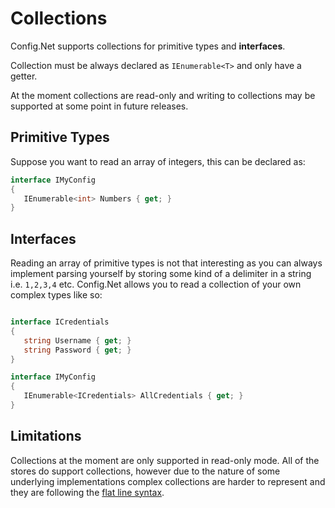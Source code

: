 # Collections

Config.Net supports collections for primitive types and **interfaces**. 

Collection must be always declared as `IEnumerable<T>` and only have a getter.

At the moment collections are read-only and writing to collections may be supported at some point in future releases.

## Primitive Types
Suppose you want to read an array of integers, this can be declared as:

```csharp
interface IMyConfig
{
   IEnumerable<int> Numbers { get; }
}
```

## Interfaces
Reading an array of primitive types is not that interesting as you can always implement parsing yourself by storing some kind of a delimiter in a string i.e. `1,2,3,4` etc. Config.Net allows you to read a collection of your own complex types like so:

```csharp

interface ICredentials
{
   string Username { get; }
   string Password { get; }
}

interface IMyConfig
{
   IEnumerable<ICredentials> AllCredentials { get; }
}
```

## Limitations

Collections at the moment are only supported in read-only mode. All of the stores do support collections, however due to the nature of some underlying implementations complex collections are harder to represent and they are following the [flat line syntax](flatline.md).